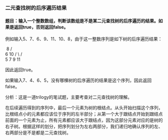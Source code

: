 ### 二元查找树的后序遍历结果

#### 题目：输入一个整数数组，判断该数组是不是某二元查找树的后序遍历的结果。如果是返回true，否则返回false。

例如输入5、7、6、9、11、10、8，由于这一整数序列是如下树的后序遍历结果：

​         8
       /  \
      6    10
    / \    / \
   5   7   9  11

因此返回true。

如果输入7、4、6、5，没有哪棵树的后序遍历的结果是这个序列，因此返回false。

分析：这是一道trilogy的笔试题，主要考查对二元查找树的理解。

在后续遍历得到的序列中，最后一个元素为树的根结点。从头开始扫描这个序列，比根结点小的元素都应该位于序列的左半部分；从第一个大于跟结点开始到跟结点前面的一个元素为止，所有元素都应该大于跟结点，因为这部分元素对应的是树的右子树。根据这样的划分，把序列划分为左右两部分，我们递归地确认序列的左、右两部分是不是都是二元查找树。